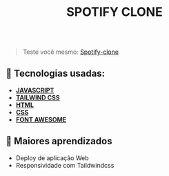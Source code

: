 <h1 align=center> SPOTIFY CLONE </h1>

<br>


<br>

> Teste você mesmo: <a href="https://spotify-clone-ct9u3jk84-ronaldofidelis.vercel.app/" target="_blank"> Spotify-clone </a>

## 🚀 Tecnologias usadas:

* **[ JAVASCRIPT ](https://developer.mozilla.org/en-US/docs/Web/JavaScript)**
* **[ TAILWIND CSS ](https://tailwindcss.com/)**
* **[ HTML ](https://developer.mozilla.org/pt-BR/docs/Web/HTML)**
* **[ CSS ](https://developer.mozilla.org/pt-BR/docs/Web/CSS)**
* **[ FONT AWESOME ](https://fontawesome.com/)**

## 📝 Maiores aprendizados

* Deploy de aplicação Web 
* Responsividade com Taildwindcss
